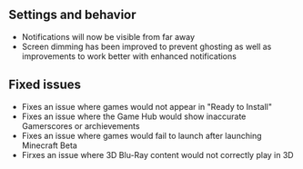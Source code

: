## Settings and behavior
- Notifications will now be visible from far away
- Screen dimming has been improved to prevent ghosting as well as improvements to work better with enhanced notifications

## Fixed issues
- Fixes an issue where games would not appear in "Ready to Install"
- Fixes an issue where the Game Hub would show inaccurate Gamerscores or archievements
- Fixes an issue where games would fail to launch after launching Minecraft Beta
- Firxes an issue where 3D Blu-Ray content would not correctly play in 3D